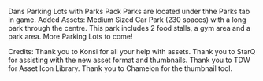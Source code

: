 Dans Parking Lots with Parks Pack
Parks are located under thhe Parks tab in game.
Added Assets:
Medium Sized Car Park (230 spaces) with a long park through the centre. This park includes 2 food stalls, a gym area and a park area.
More Parking Lots to come!

Credits:
Thank you to Konsi for all your help with assets.
Thank you to StarQ for assisting with the new asset format and thumbnails.
Thank you to TDW for Asset Icon Library.
Thank you to Chamelon for the thumbnail tool.
